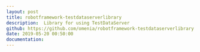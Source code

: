 ```yaml
---
layout: post
title: robotframework-testdataserverlibrary
description:  Library for using TestDataServer
github: https://github.com/omenia/robotframework-testdataserverlibrary
date: 2019-05-20 00:50:00
documentation:
---
```

